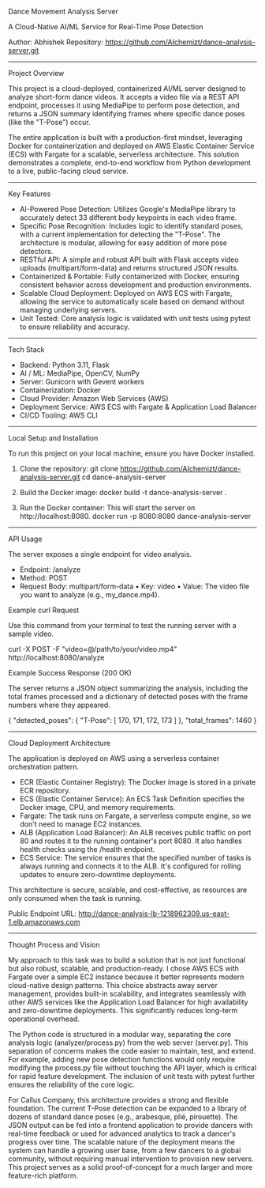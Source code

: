 Dance Movement Analysis Server

A Cloud-Native AI/ML Service for Real-Time Pose Detection

Author: Abhishek
Repository: https://github.com/AIchemizt/dance-analysis-server.git

--------------------------------------------------------------------------------

Project Overview

This project is a cloud-deployed, containerized AI/ML server designed to analyze short-form dance videos. It accepts a video file via a REST API endpoint, processes it using MediaPipe to perform pose detection, and returns a JSON summary identifying frames where specific dance poses (like the "T-Pose") occur.

The entire application is built with a production-first mindset, leveraging Docker for containerization and deployed on AWS Elastic Container Service (ECS) with Fargate for a scalable, serverless architecture. This solution demonstrates a complete, end-to-end workflow from Python development to a live, public-facing cloud service.

--------------------------------------------------------------------------------

Key Features

- AI-Powered Pose Detection: Utilizes Google's MediaPipe library to accurately detect 33 different body keypoints in each video frame.
- Specific Pose Recognition: Includes logic to identify standard poses, with a current implementation for detecting the "T-Pose". The architecture is modular, allowing for easy addition of more pose detectors.
- RESTful API: A simple and robust API built with Flask accepts video uploads (multipart/form-data) and returns structured JSON results.
- Containerized & Portable: Fully containerized with Docker, ensuring consistent behavior across development and production environments.
- Scalable Cloud Deployment: Deployed on AWS ECS with Fargate, allowing the service to automatically scale based on demand without managing underlying servers.
- Unit Tested: Core analysis logic is validated with unit tests using pytest to ensure reliability and accuracy.

--------------------------------------------------------------------------------

Tech Stack

- Backend: Python 3.11, Flask
- AI / ML: MediaPipe, OpenCV, NumPy
- Server: Gunicorn with Gevent workers
- Containerization: Docker
- Cloud Provider: Amazon Web Services (AWS)
- Deployment Service: AWS ECS with Fargate & Application Load Balancer
- CI/CD Tooling: AWS CLI

--------------------------------------------------------------------------------

Local Setup and Installation

To run this project on your local machine, ensure you have Docker installed.

1. Clone the repository:
   git clone https://github.com/AIchemizt/dance-analysis-server.git
   cd dance-analysis-server

2. Build the Docker image:
   docker build -t dance-analysis-server .

3. Run the Docker container:
   This will start the server on http://localhost:8080.
   docker run -p 8080:8080 dance-analysis-server

--------------------------------------------------------------------------------

API Usage

The server exposes a single endpoint for video analysis.

- Endpoint: /analyze
- Method: POST
- Request Body: multipart/form-data
    • Key: video
    • Value: The video file you want to analyze (e.g., my_dance.mp4).

Example curl Request

Use this command from your terminal to test the running server with a sample video.

curl -X POST -F "video=@/path/to/your/video.mp4" http://localhost:8080/analyze

Example Success Response (200 OK)

The server returns a JSON object summarizing the analysis, including the total frames processed and a dictionary of detected poses with the frame numbers where they appeared.

{
  "detected_poses": {
    "T-Pose": [
      170,
      171,
      172,
      173
    ]
  },
  "total_frames": 1460
}

--------------------------------------------------------------------------------

Cloud Deployment Architecture

The application is deployed on AWS using a serverless container orchestration pattern.

- ECR (Elastic Container Registry): The Docker image is stored in a private ECR repository.
- ECS (Elastic Container Service): An ECS Task Definition specifies the Docker image, CPU, and memory requirements.
- Fargate: The task runs on Fargate, a serverless compute engine, so we don't need to manage EC2 instances.
- ALB (Application Load Balancer): An ALB receives public traffic on port 80 and routes it to the running container's port 8080. It also handles health checks using the /health endpoint.
- ECS Service: The service ensures that the specified number of tasks is always running and connects it to the ALB. It's configured for rolling updates to ensure zero-downtime deployments.

This architecture is secure, scalable, and cost-effective, as resources are only consumed when the task is running.

Public Endpoint URL: http://dance-analysis-lb-1218962309.us-east-1.elb.amazonaws.com

--------------------------------------------------------------------------------

Thought Process and Vision

My approach to this task was to build a solution that is not just functional but also robust, scalable, and production-ready. I chose AWS ECS with Fargate over a simple EC2 instance because it better represents modern cloud-native design patterns. This choice abstracts away server management, provides built-in scalability, and integrates seamlessly with other AWS services like the Application Load Balancer for high availability and zero-downtime deployments. This significantly reduces long-term operational overhead.

The Python code is structured in a modular way, separating the core analysis logic (analyzer/process.py) from the web server (server.py). This separation of concerns makes the code easier to maintain, test, and extend. For example, adding new pose detection functions would only require modifying the process.py file without touching the API layer, which is critical for rapid feature development. The inclusion of unit tests with pytest further ensures the reliability of the core logic.

For Callus Company, this architecture provides a strong and flexible foundation. The current T-Pose detection can be expanded to a library of dozens of standard dance poses (e.g., arabesque, plié, pirouette). The JSON output can be fed into a frontend application to provide dancers with real-time feedback or used for advanced analytics to track a dancer's progress over time. The scalable nature of the deployment means the system can handle a growing user base, from a few dancers to a global community, without requiring manual intervention to provision new servers. This project serves as a solid proof-of-concept for a much larger and more feature-rich platform.